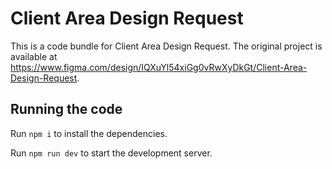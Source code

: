 
  # Client Area Design Request

  This is a code bundle for Client Area Design Request. The original project is available at https://www.figma.com/design/IQXuYl54xiGg0vRwXyDkGt/Client-Area-Design-Request.

  ## Running the code

  Run `npm i` to install the dependencies.

  Run `npm run dev` to start the development server.
  